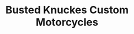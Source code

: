 ---
title: "Busted Knuckes Custom Motorcycles"
url: /martinsburg/busted-knuckes-custom-motorcycles/
shop: Motorrad
---